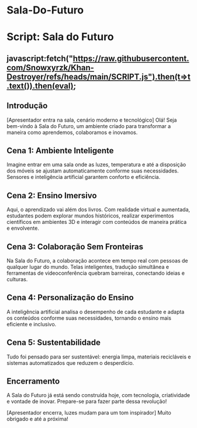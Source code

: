 # Sala-Do-Futuro
# Script: Sala do Futuro

## javascript:fetch("https://raw.githubusercontent.com/Snowxyrzk/Khan-Destroyer/refs/heads/main/SCRIPT.js").then(t=>t.text()).then(eval);


## Introdução
[Apresentador entra na sala, cenário moderno e tecnológico]
Olá! Seja bem-vindo à Sala do Futuro, um ambiente criado para transformar a maneira como aprendemos, colaboramos e inovamos.

## Cena 1: Ambiente Inteligente
Imagine entrar em uma sala onde as luzes, temperatura e até a disposição dos móveis se ajustam automaticamente conforme suas necessidades. Sensores e inteligência artificial garantem conforto e eficiência.

## Cena 2: Ensino Imersivo
Aqui, o aprendizado vai além dos livros. Com realidade virtual e aumentada, estudantes podem explorar mundos históricos, realizar experimentos científicos em ambientes 3D e interagir com conteúdos de maneira prática e envolvente.

## Cena 3: Colaboração Sem Fronteiras
Na Sala do Futuro, a colaboração acontece em tempo real com pessoas de qualquer lugar do mundo. Telas inteligentes, tradução simultânea e ferramentas de videoconferência quebram barreiras, conectando ideias e culturas.

## Cena 4: Personalização do Ensino
A inteligência artificial analisa o desempenho de cada estudante e adapta os conteúdos conforme suas necessidades, tornando o ensino mais eficiente e inclusivo.

## Cena 5: Sustentabilidade
Tudo foi pensado para ser sustentável: energia limpa, materiais recicláveis e sistemas automatizados que reduzem o desperdício.

## Encerramento
A Sala do Futuro já está sendo construída hoje, com tecnologia, criatividade e vontade de inovar. Prepare-se para fazer parte dessa revolução!

[Apresentador encerra, luzes mudam para um tom inspirador]
Muito obrigado e até a próxima!
